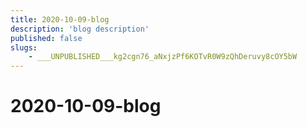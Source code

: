 ```yaml
---
title: 2020-10-09-blog
description: 'blog description'
published: false
slugs:
    - ___UNPUBLISHED___kg2cgn76_aNxjzPf6KOTvR0W9zQhDeruvy8cOY5bW
---
```


# 2020-10-09-blog
